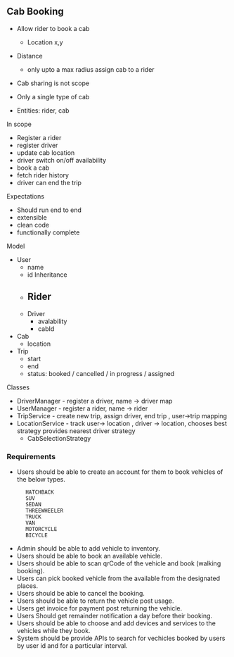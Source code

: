 ## Cab Booking

- Allow rider to book a cab
  - Location x,y
    
- Distance
   - only upto a max radius assign cab to a rider
    
- Cab sharing is not scope
  
- Only a single type of cab
- Entities: rider, cab

In scope
- Register a rider      
- register driver
- update cab location
- driver switch on/off availability
- book a cab
- fetch rider history
- driver can end the trip

Expectations
- Should run end to end
- extensible
- clean code
- functionally complete


Model
- User
    - name
    - id
      Inheritance
    - Rider
        - 
    - Driver
        - avalability
        - cabId
- Cab
    - location
- Trip
    - start
    - end
    - status: booked / cancelled / in progress / assigned


Classes
- DriverManager - register a driver, name -> driver map 
- UserManager - register a rider, name -> rider 
- TripService - create new trip, assign driver, end trip , user->trip mapping
- LocationService -  track user-> location , driver -> location, chooses best strategy provides nearest driver strategy
  - CabSelectionStrategy


### Requirements
- Users should be able to create an account for them to book vehicles of the below types.
```aidl
      HATCHBACK
      SUV
      SEDAN
      THREEWHEELER
      TRUCK
      VAN
      MOTORCYCLE
      BICYCLE
```

- Admin should be able to add vehicle to inventory. 
- Users should be able to book an available vehicle. 
- Users should be able to scan qrCode of the vehicle and book (walking booking). 
- Users can pick booked vehicle from the available from the designated places. 
- Users should be able to cancel the booking. 
- Users should be able to return the vehicle post usage. 
- Users get invoice for payment post returning the vehicle. 
- Users Should get remainder notification a day before their booking. 
- Users should be able to choose and add devices and services to the vehicles while they book. 
- System should be provide APIs to search for vechicles booked by users by user id and for a particular interval.